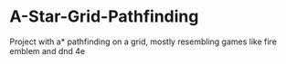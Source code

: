 # A-Star-Grid-Pathfinding
Project with a* pathfinding on a grid, mostly resembling games like fire emblem and dnd 4e
